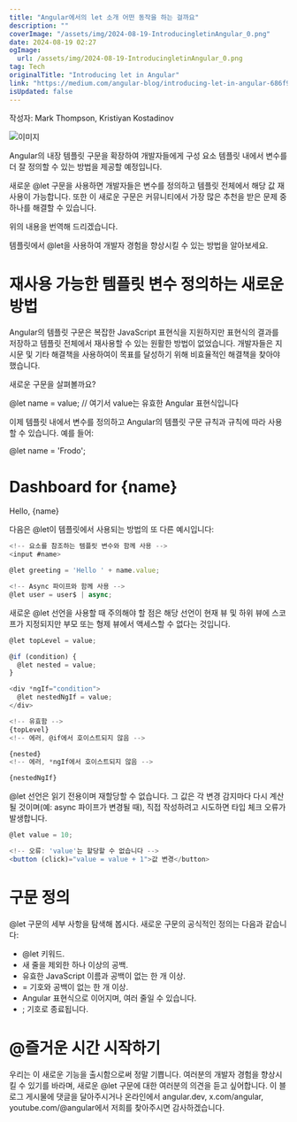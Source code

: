 ```yaml
---
title: "Angular에서의 let 소개 어떤 동작을 하는 걸까요"
description: ""
coverImage: "/assets/img/2024-08-19-IntroducingletinAngular_0.png"
date: 2024-08-19 02:27
ogImage: 
  url: /assets/img/2024-08-19-IntroducingletinAngular_0.png
tag: Tech
originalTitle: "Introducing let in Angular"
link: "https://medium.com/angular-blog/introducing-let-in-angular-686f9f383f0f"
isUpdated: false
---
```



작성자: Mark Thompson, Kristiyan Kostadinov

![이미지](/assets/img/2024-08-19-IntroducingletinAngular_0.png)

Angular의 내장 템플릿 구문을 확장하여 개발자들에게 구성 요소 템플릿 내에서 변수를 더 잘 정의할 수 있는 방법을 제공할 예정입니다.

새로운 @let 구문을 사용하면 개발자들은 변수를 정의하고 템플릿 전체에서 해당 값 재사용이 가능합니다. 또한 이 새로운 구문은 커뮤니티에서 가장 많은 추천을 받은 문제 중 하나를 해결할 수 있습니다.

<!-- cozy-coder - 수평 -->
<ins class="adsbygoogle"
     style="display:block"
     data-ad-client="ca-pub-4877378276818686"
     data-ad-slot="1107185301"
     data-ad-format="auto"
     data-full-width-responsive="true"></ins>
<script>
     (adsbygoogle = window.adsbygoogle || []).push({});
</script>

위의 내용을 번역해 드리겠습니다.

템플릿에서 @let을 사용하여 개발자 경험을 향상시킬 수 있는 방법을 알아보세요.

# 재사용 가능한 템플릿 변수 정의하는 새로운 방법

Angular의 템플릿 구문은 복잡한 JavaScript 표현식을 지원하지만 표현식의 결과를 저장하고 템플릿 전체에서 재사용할 수 있는 원활한 방법이 없었습니다. 개발자들은 지시문 및 기타 해결책을 사용하여이 목표를 달성하기 위해 비효율적인 해결책을 찾아야 했습니다.

새로운 구문을 살펴볼까요?

<!-- cozy-coder - 수평 -->
<ins class="adsbygoogle"
     style="display:block"
     data-ad-client="ca-pub-4877378276818686"
     data-ad-slot="1107185301"
     data-ad-format="auto"
     data-full-width-responsive="true"></ins>
<script>
     (adsbygoogle = window.adsbygoogle || []).push({});
</script>


@let name = value; // 여기서 value는 유효한 Angular 표현식입니다


이제 템플릿 내에서 변수를 정의하고 Angular의 템플릿 구문 규칙과 규칙에 따라 사용할 수 있습니다. 예를 들어:


@let name = 'Frodo';
<h1>Dashboard for {name}</h1>
Hello, {name}


다음은 @let이 템플릿에서 사용되는 방법의 또 다른 예시입니다:

<!-- cozy-coder - 수평 -->
<ins class="adsbygoogle"
     style="display:block"
     data-ad-client="ca-pub-4877378276818686"
     data-ad-slot="1107185301"
     data-ad-format="auto"
     data-full-width-responsive="true"></ins>
<script>
     (adsbygoogle = window.adsbygoogle || []).push({});
</script>

```js
<!-- 요소를 참조하는 템플릿 변수와 함께 사용 -->
<input #name>

@let greeting = 'Hello ' + name.value;

<!-- Async 파이프와 함께 사용 -->
@let user = user$ | async;
```

새로운 @let 선언을 사용할 때 주의해야 할 점은 해당 선언이 현재 뷰 및 하위 뷰에 스코프가 지정되지만 부모 또는 형제 뷰에서 액세스할 수 없다는 것입니다.

```js
@let topLevel = value;

@if (condition) {
  @let nested = value;
}

<div *ngIf="condition">
  @let nestedNgIf = value;
</div>

<!-- 유효함 -->
{topLevel}
<!-- 에러, @if에서 호이스트되지 않음 -->

{nested}
<!-- 에러, *ngIf에서 호이스트되지 않음 -->

{nestedNgIf}
```

@let 선언은 읽기 전용이며 재할당할 수 없습니다. 그 값은 각 변경 감지마다 다시 계산될 것이며(예: async 파이프가 변경될 때), 직접 작성하려고 시도하면 타입 체크 오류가 발생합니다. 


<!-- cozy-coder - 수평 -->
<ins class="adsbygoogle"
     style="display:block"
     data-ad-client="ca-pub-4877378276818686"
     data-ad-slot="1107185301"
     data-ad-format="auto"
     data-full-width-responsive="true"></ins>
<script>
     (adsbygoogle = window.adsbygoogle || []).push({});
</script>

```js
@let value = 10;

<!-- 오류: 'value'는 할당할 수 없습니다 -->
<button (click)="value = value + 1">값 변경</button>
```

# 구문 정의

@let 구문의 세부 사항을 탐색해 봅시다. 새로운 구문의 공식적인 정의는 다음과 같습니다:

- @let 키워드.
- 새 줄을 제외한 하나 이상의 공백.
- 유효한 JavaScript 이름과 공백이 없는 한 개 이상.
- = 기호와 공백이 없는 한 개 이상.
- Angular 표현식으로 이어지며, 여러 줄일 수 있습니다.
- ; 기호로 종료됩니다.

<!-- cozy-coder - 수평 -->
<ins class="adsbygoogle"
     style="display:block"
     data-ad-client="ca-pub-4877378276818686"
     data-ad-slot="1107185301"
     data-ad-format="auto"
     data-full-width-responsive="true"></ins>
<script>
     (adsbygoogle = window.adsbygoogle || []).push({});
</script>

# @즐거운 시간 시작하기

우리는 이 새로운 기능을 출시함으로써 정말 기쁩니다. 여러분의 개발자 경험을 향상시킬 수 있기를 바라며, 새로운 @let 구문에 대한 여러분의 의견을 듣고 싶어합니다. 이 블로그 게시물에 댓글을 달아주시거나 온라인에서 angular.dev, x.com/angular, youtube.com/@angular에서 저희를 찾아주시면 감사하겠습니다.